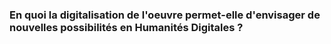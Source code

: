### En quoi la digitalisation de l'oeuvre permet-elle d'envisager de nouvelles possibilités en Humanités Digitales ? 

